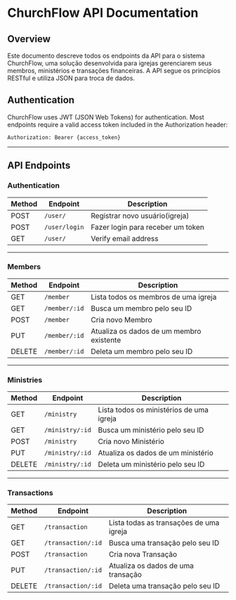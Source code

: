 # ChurchFlow API Documentation

## Overview

Este documento descreve todos os endpoints da API para o sistema ChurchFlow, uma solução desenvolvida para igrejas gerenciarem seus membros, ministérios e transações financeiras. A API segue os princípios RESTful e utiliza JSON para troca de dados.


## Authentication

ChurchFlow uses JWT (JSON Web Tokens) for authentication. Most endpoints require a valid access token included in the Authorization header:

```
Authorization: Bearer {access_token}
```

---

## API Endpoints

### Authentication

| Method | Endpoint         | Description                           |
| ------ | ---------------- | ------------------------------------- |
| POST   | `/user/`         | Registrar novo usuário(igreja)        |
| POST   | `/user/login`    | Fazer login para receber um token     |
| GET    | `/user/`         | Verify email address                  |

---

### Members

| Method | Endpoint        | Description                              |
| ------ | --------------- | ---------------------------------------- |
| GET    | `/member`       | Lista todos os membros de uma igreja     |
| GET    | `/member/:id`   | Busca um membro pelo seu ID              |
| POST   | `/member`       | Cria novo Membro                         |
| PUT    | `/member/:id`   | Atualiza os dados de um membro existente |
| DELETE | `/member/:id`   | Deleta um membro pelo seu ID             |


---

### Ministries

| Method | Endpoint          | Description                              |
| ------ | ----------------- | ---------------------------------------- |
| GET    | `/ministry`       | Lista todos os ministérios de uma igreja |
| GET    | `/ministry/:id`   | Busca um ministério pelo seu ID          |
| POST   | `/ministry`       | Cria novo Ministério                     |
| PUT    | `/ministry/:id`   | Atualiza os dados de um ministério       |
| DELETE | `/ministry/:id`   | Deleta um ministério pelo seu ID         |


---

### Transactions

| Method | Endpoint             | Description                              |
| ------ | -------------------- | ---------------------------------------- |
| GET    | `/transaction`       | Lista todas as transações de uma igreja  |
| GET    | `/transaction/:id`   | Busca uma transação pelo seu ID          |
| POST   | `/transaction`       | Cria nova Transação                      |
| PUT    | `/transaction/:id`   | Atualiza os dados de uma transação       |
| DELETE | `/transaction/:id`   | Deleta uma transação pelo seu ID         |

